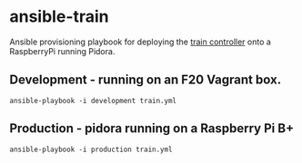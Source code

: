 ansible-train
=============

Ansible provisioning playbook for deploying the [train controller](https://github.com/JonathanPorta/train) onto a RaspberryPi running Pidora.


## Development - running on an F20 Vagrant box.
`ansible-playbook -i development train.yml`

## Production - pidora running on a Raspberry Pi B+
`ansible-playbook -i production train.yml`
